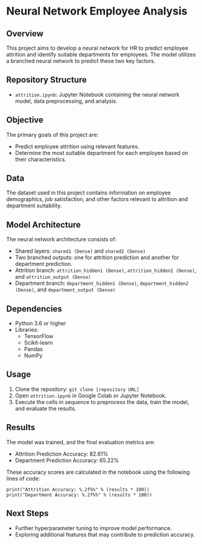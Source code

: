 # Neural Network Employee Analysis

## Overview

This project aims to develop a neural network for HR to predict employee attrition and identify suitable departments for employees.  The model utilizes a branched neural network to predict these two key factors.

## Repository Structure

*   `attrition.ipynb`: Jupyter Notebook containing the neural network model, data preprocessing, and analysis.

## Objective

The primary goals of this project are:

*   Predict employee attrition using relevant features.
*   Determine the most suitable department for each employee based on their characteristics.

## Data

The dataset used in this project contains information on employee demographics, job satisfaction, and other factors relevant to attrition and department suitability.

## Model Architecture

The neural network architecture consists of:

*   Shared layers:  `shared1 (Dense)` and `shared2 (Dense)`
*   Two branched outputs: one for attrition prediction and another for department prediction.
*   Attrition branch: `attrition_hidden1 (Dense)`, `attrition_hidden2 (Dense)`, and `attrition_output (Dense)`
*   Department branch: `department_hidden1 (Dense)`, `department_hidden2 (Dense)`, and `department_output (Dense)`

## Dependencies

*   Python 3.6 or higher
*   Libraries:
    *   TensorFlow
    *   Scikit-learn
    *   Pandas
    *   NumPy

## Usage

1.  Clone the repository: `git clone [repository URL]`
2.  Open `attrition.ipynb` in Google Colab or Jupyter Notebook.
3.  Execute the cells in sequence to preprocess the data, train the model, and evaluate the results.

## Results

The model was trained, and the final evaluation metrics are:

*   Attrition Prediction Accuracy: 82.61%
*   Department Prediction Accuracy: 65.22%

These accuracy scores are calculated in the notebook using the following lines of code:

```
print("Attrition Accuracy: %.2f%%" % (results * 100))
print("Department Accuracy: %.2f%%" % (results * 100))
```

## Next Steps

*   Further hyperparameter tuning to improve model performance.
*   Exploring additional features that may contribute to prediction accuracy.

